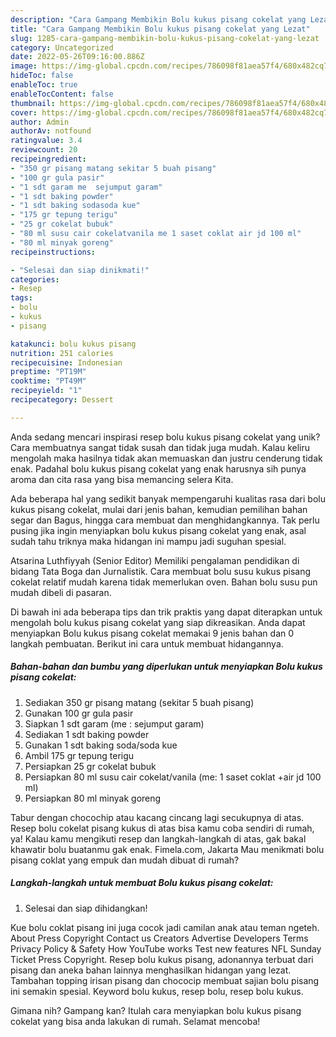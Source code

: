 ```yaml
---
description: "Cara Gampang Membikin Bolu kukus pisang cokelat yang Lezat"
title: "Cara Gampang Membikin Bolu kukus pisang cokelat yang Lezat"
slug: 1285-cara-gampang-membikin-bolu-kukus-pisang-cokelat-yang-lezat
category: Uncategorized
date: 2022-05-26T09:16:00.886Z
image: https://img-global.cpcdn.com/recipes/786098f81aea57f4/680x482cq70/bolu-kukus-pisang-cokelat-foto-resep-utama.jpg
hideToc: false
enableToc: true
enableTocContent: false
thumbnail: https://img-global.cpcdn.com/recipes/786098f81aea57f4/680x482cq70/bolu-kukus-pisang-cokelat-foto-resep-utama.jpg
cover: https://img-global.cpcdn.com/recipes/786098f81aea57f4/680x482cq70/bolu-kukus-pisang-cokelat-foto-resep-utama.jpg
author: Admin
authorAv: notfound
ratingvalue: 3.4
reviewcount: 20
recipeingredient:
- "350 gr pisang matang sekitar 5 buah pisang"
- "100 gr gula pasir"
- "1 sdt garam me  sejumput garam"
- "1 sdt baking powder"
- "1 sdt baking sodasoda kue"
- "175 gr tepung terigu"
- "25 gr cokelat bubuk"
- "80 ml susu cair cokelatvanila me 1 saset coklat air jd 100 ml"
- "80 ml minyak goreng"
recipeinstructions:

- "Selesai dan siap dinikmati!"
categories:
- Resep
tags:
- bolu
- kukus
- pisang

katakunci: bolu kukus pisang 
nutrition: 251 calories
recipecuisine: Indonesian
preptime: "PT19M"
cooktime: "PT49M"
recipeyield: "1"
recipecategory: Dessert

---
```





Anda sedang mencari inspirasi resep bolu kukus pisang cokelat yang unik? Cara membuatnya sangat tidak susah dan tidak juga mudah. Kalau keliru mengolah maka hasilnya tidak akan memuaskan dan justru cenderung tidak enak. Padahal bolu kukus pisang cokelat yang enak harusnya sih punya aroma dan cita rasa yang bisa memancing selera Kita.





Ada beberapa hal yang sedikit banyak mempengaruhi kualitas rasa dari bolu kukus pisang cokelat, mulai dari jenis bahan, kemudian pemilihan bahan segar dan Bagus, hingga cara membuat dan menghidangkannya. Tak perlu pusing jika ingin menyiapkan bolu kukus pisang cokelat yang enak,      asal sudah tahu triknya maka hidangan ini mampu jadi suguhan spesial.














Atsarina Luthfiyyah (Senior Editor) Memiliki pengalaman pendidikan di bidang Tata Boga dan Jurnalistik. Cara membuat bolu susu kukus pisang cokelat relatif mudah karena tidak memerlukan oven. Bahan bolu susu pun mudah dibeli di pasaran.






Di bawah ini ada beberapa tips dan trik praktis yang dapat diterapkan untuk mengolah bolu kukus pisang cokelat yang siap dikreasikan. Anda dapat menyiapkan Bolu kukus pisang cokelat memakai 9 jenis bahan dan 0 langkah pembuatan. Berikut ini cara untuk membuat hidangannya.

<!--inarticleads1-->

##### Bahan-bahan dan bumbu yang diperlukan untuk menyiapkan Bolu kukus pisang cokelat:

1. Sediakan 350 gr pisang matang (sekitar 5 buah pisang)
1. Gunakan 100 gr gula pasir
1. Siapkan 1 sdt garam (me : sejumput garam)
1. Sediakan 1 sdt baking powder
1. Gunakan 1 sdt baking soda/soda kue
1. Ambil 175 gr tepung terigu
1. Persiapkan 25 gr cokelat bubuk
1. Persiapkan 80 ml susu cair cokelat/vanila (me: 1 saset coklat +air jd 100 ml)
1. Persiapkan 80 ml minyak goreng


Tabur dengan chocochip atau kacang cincang lagi secukupnya di atas. Resep bolu cokelat pisang kukus di atas bisa kamu coba sendiri di rumah, ya! Kalau kamu mengikuti resep dan langkah-langkah di atas, gak bakal khawatir bolu buatanmu gak enak. Fimela.com, Jakarta Mau menikmati bolu pisang coklat yang empuk dan mudah dibuat di rumah? 

<!--inarticleads2-->

##### Langkah-langkah untuk membuat Bolu kukus pisang cokelat:


1. Selesai dan siap dihidangkan!

Kue bolu coklat pisang ini juga cocok jadi camilan anak atau teman ngeteh. About Press Copyright Contact us Creators Advertise Developers Terms Privacy Policy &amp; Safety How YouTube works Test new features NFL Sunday Ticket Press Copyright. Resep bolu kukus pisang, adonannya terbuat dari pisang dan aneka bahan lainnya menghasilkan hidangan yang lezat. Tambahan topping irisan pisang dan chococip membuat sajian bolu pisang ini semakin spesial. Keyword bolu kukus, resep bolu, resep bolu kukus. 

Gimana nih? Gampang kan? Itulah cara menyiapkan bolu kukus pisang cokelat yang bisa anda lakukan di rumah. Selamat mencoba!
